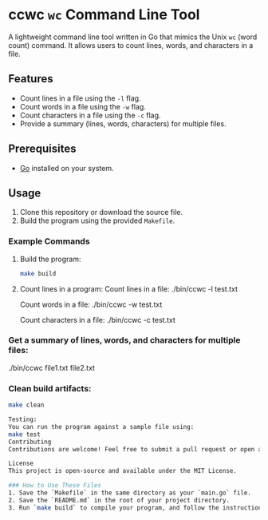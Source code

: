 # ccwc `wc` Command Line Tool

A lightweight command line tool written in Go that mimics the Unix `wc` (word count) command. It allows users to count lines, words, and characters in a file.

## Features
- Count lines in a file using the `-l` flag.
- Count words in a file using the `-w` flag.
- Count characters in a file using the `-c` flag.
- Provide a summary (lines, words, characters) for multiple files.

## Prerequisites
- [Go](https://golang.org/doc/install) installed on your system.

## Usage
1. Clone this repository or download the source file.
2. Build the program using the provided `Makefile`.

### Example Commands
1. Build the program:
   ```bash
   make build

2. Count lines in a program:
    Count lines in a file:
    ./bin/ccwc -l test.txt

    Count words in a file:
    ./bin/ccwc -w test.txt
    
    Count characters in a file:
    ./bin/ccwc -c test.txt

### Get a summary of lines, words, and characters for multiple files:
./bin/ccwc file1.txt file2.txt

### Clean build artifacts:
```bash
make clean

Testing:
You can run the program against a sample file using:
make test
Contributing
Contributions are welcome! Feel free to submit a pull request or open an issue for bugs and features.

License
This project is open-source and available under the MIT License.

### How to Use These Files
1. Save the `Makefile` in the same directory as your `main.go` file.
2. Save the `README.md` in the root of your project directory.
3. Run `make build` to compile your program, and follow the instructions in the README for usage.

